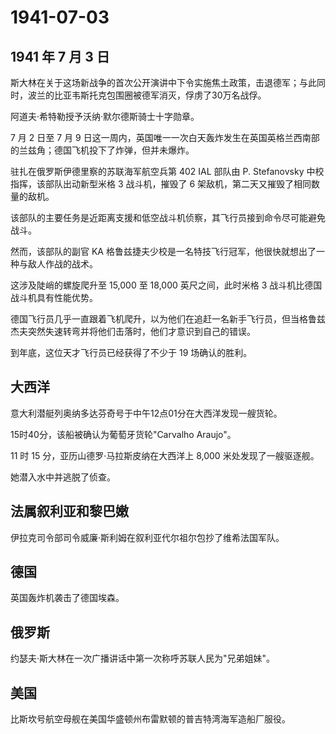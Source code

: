 # 1941-07-03

## 1941 年 7 月 3 日

斯大林在关于这场新战争的首次公开演讲中下令实施焦土政策，击退德军；与此同时，波兰的比亚韦斯托克包围圈被德军消灭，俘虏了30万名战俘。

阿道夫·希特勒授予沃纳·默尔德斯骑士十字勋章。

7 月 2 日至 7 月 9
日这一周内，英国唯一一次白天轰炸发生在英国英格兰西南部的兰兹角；德国飞机投下了炸弹，但并未爆炸。

驻扎在俄罗斯伊德里察的苏联海军航空兵第 402 IAL 部队由 P. Stefanovsky
中校指挥，该部队出动新型米格 3 战斗机，摧毁了 6
架敌机，第二天又摧毁了相同数量的敌机。

该部队的主要任务是近距离支援和低空战斗机侦察，其飞行员接到命令尽可能避免战斗。

然而，该部队的副官 KA
格鲁兹捷夫少校是一名特技飞行冠军，他很快就想出了一种与敌人作战的战术。

这涉及陡峭的螺旋爬升至 15,000 至 18,000 英尺之间，此时米格 3
战斗机比德国战斗机具有性能优势。

德国飞行员几乎一直跟着飞机爬升，以为他们在追赶一名新手飞行员，但当格鲁兹杰夫突然失速转弯并将他们击落时，他们才意识到自己的错误。

到年底，这位天才飞行员已经获得了不少于 19 场确认的胜利。

## 大西洋

意大利潜艇列奥纳多达芬奇号于中午12点01分在大西洋发现一艘货轮。

15时40分，该船被确认为葡萄牙货轮"Carvalho Araujo"。

11 时 15 分，亚历山德罗·马拉斯皮纳在大西洋上 8,000
米处发现了一艘驱逐舰。

她潜入水中并逃脱了侦查。

## 法属叙利亚和黎巴嫩

伊拉克司令部司令威廉·斯利姆在叙利亚代尔祖尔包抄了维希法国军队。

## 德国

英国轰炸机袭击了德国埃森。

## 俄罗斯

约瑟夫·斯大林在一次广播讲话中第一次称呼苏联人民为"兄弟姐妹"。

## 美国

比斯坎号航空母舰在美国华盛顿州布雷默顿的普吉特湾海军造船厂服役。

